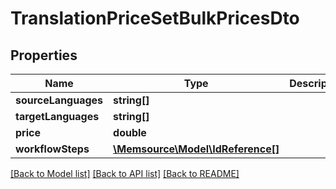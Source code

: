 # TranslationPriceSetBulkPricesDto

## Properties
Name | Type | Description | Notes
------------ | ------------- | ------------- | -------------
**sourceLanguages** | **string[]** |  | [optional] 
**targetLanguages** | **string[]** |  | [optional] 
**price** | **double** |  | [optional] 
**workflowSteps** | [**\Memsource\Model\IdReference[]**](IdReference.md) |  | [optional] 

[[Back to Model list]](../README.md#documentation-for-models) [[Back to API list]](../README.md#documentation-for-api-endpoints) [[Back to README]](../README.md)


